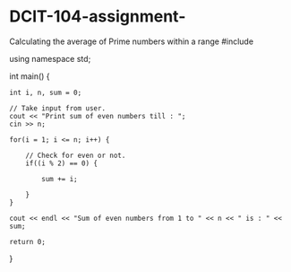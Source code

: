 # DCIT-104-assignment-
Calculating the average of Prime numbers within a  range 
#include <iostream>

using namespace std;

int main() {

    int i, n, sum = 0;

    // Take input from user.
    cout << "Print sum of even numbers till : ";
    cin >> n;

    for(i = 1; i <= n; i++) {

        // Check for even or not.
        if((i % 2) == 0) {

            sum += i;

        }
    }

    cout << endl << "Sum of even numbers from 1 to " << n << " is : " << sum;

    return 0;
}
